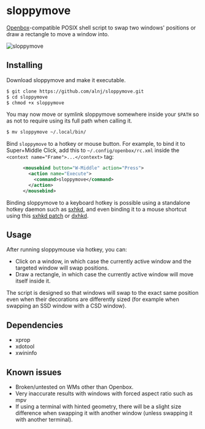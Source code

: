 # sloppymove
[Openbox](https://github.com/danakj/openbox)-compatible POSIX shell script to swap two windows' positions or draw a rectangle to move a window into.

![sloppymove](sloppygif.gif)

## Installing

Download sloppymove and make it executable.

```sh
$ git clone https://github.com/alnj/sloppymove.git
$ cd sloppymove
$ chmod +x sloppymove
```

You may now move or symlink sloppymove somewhere inside your `$PATH` so as not to require using its full path when calling it.

```sh
$ mv sloppymove ~/.local/bin/
```

Bind `sloppymove` to a hotkey or mouse button. For example, to bind it to Super+Middle Click, add this to `~/.config/openbox/rc.xml` inside the ` <context name="Frame">...</context>` tag:
```xml
      <mousebind button="W-Middle" action="Press">
        <action name="Execute">
          <command>sloppymove</command>
        </action>
      </mousebind>
```
Binding sloppymove to a keyboard hotkey is possible using a standalone hotkey daemon such as [sxhkd](https://github.com/baskerville/sxhkd), and even binding it to a mouse shortcut using this [sxhkd patch](https://github.com/periish/patches/tree/master/sxhkd) or [dxhkd](https://github.com/dakyskye/dxhd).

## Usage

After running sloppymouse via hotkey, you can:

* Click on a window, in which case the currently active window and the targeted window will swap positions.
* Draw a rectangle, in which case the currently active window will move itself inside it.

The script is designed so that windows will swap to the exact same position even when their decorations are differently sized (for example when swapping an SSD window with a CSD window).

## Dependencies

* xprop
* xdotool
* xwininfo

## Known issues

* Broken/untested on WMs other than Openbox.
* Very inaccurate results with windows with forced aspect ratio such as mpv
* If using a terminal with hinted geometry, there will be a slight size difference when swapping it with another window (unless swapping it with another terminal).

